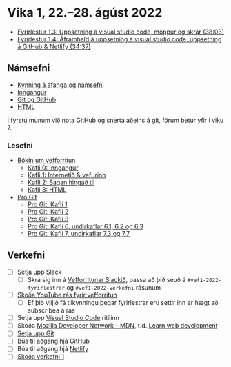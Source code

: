 # Vika 1, 22.–28. ágúst 2022

* [Fyrirlestur 1.3: Uppsetning á visual studio code, möppur og skrár (38:03)](https://youtu.be/qujtnG-okJg)
* [Fyrirlestur 1.4: Áframhald á uppsetning á visual studio code, uppsetning á GitHub & Netlify (34:37)](https://youtu.be/aDxOyCm5OgU)

## Námsefni

* [Kynning á áfanga og námsefni](../namsefni/01.kynning/readme.md)
* [Inngangur](../namsefni/02.inngangur/readme.md)
* [Git og GitHub](../namsefni/03.git/readme.md)
* [HTML](../namsefni/04.html/readme.md)

Í fyrstu munum við nota GitHub og snerta aðeins á git, förum betur yfir í viku 7.

### Lesefni

* [Bókin um vefforritun](https://bok.vefforritun.is/)
  * [Kafli 0: Inngangur](https://bok.vefforritun.is/00.inngangur.html)
  * [Kafli 1: Internetið & vefurinn](https://bok.vefforritun.is/01.internetid.html)
  * [Kafli 2: Sagan hingað til](https://bok.vefforritun.is/02.saga.html)
  * [Kafli 3: HTML](https://bok.vefforritun.is/03.html.html)
* [Pro Git](https://git-scm.com/book/en/v2)
  * [Pro Git: Kafli 1](https://git-scm.com/book/en/v2/Getting-Started-About-Version-Control)
  * [Pro Git: Kafli 2](https://git-scm.com/book/en/v2/Git-Basics-Getting-a-Git-Repository)
  * [Pro Git: Kafli 3](https://git-scm.com/book/en/v2/Git-Branching-Branches-in-a-Nutshell)
  * [Pro Git: Kafli 6, undirkaflar 6.1, 6.2 og 6.3](https://git-scm.com/book/en/v2/GitHub-Account-Setup-and-Configuration)
  * [Pro Git: Kafli 7, undirkaflar 7.3 og 7.7](https://git-scm.com/book/en/v2/Git-Tools-Stashing-and-Cleaning)

## Verkefni

* [ ] Setja upp [Slack](https://slack.com)
  * [ ] Skrá sig inn á [Vefforritunar Slackið](https://vefforritun.slack.com/), passa að þið séuð á `#vef1-2022-fyrirlestrar` og `#vef1-2022-verkefni` rásunum
* [ ] [Skoða YouTube rás fyrir vefforritun](https://www.youtube.com/channel/UCPtLVvj-XXcHWEGLuFCrGMg)
  * [ ] Ef þið viljið fá tilkynningu þegar fyrirlestrar eru settir inn er hægt að subscribea á rás
* [ ] Setja upp [Visual Studio Code](https://code.visualstudio.com/) ritilinn
* [ ] Skoða [Mozilla Developer Network – MDN](https://developer.mozilla.org/), t.d. [Learn web development](https://developer.mozilla.org/en-US/docs/Learn)
* [ ] [Setja upp Git](https://git-scm.com/download/)
* [ ] Búa til aðgang hjá [GitHub](https://github.com/)
* [ ] Búa til aðgang hjá [Netlify](https://www.netlify.com/)
* [ ] [Skoða verkefni 1](https://github.com/vefforritun/vef1-2022-v1)
